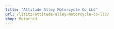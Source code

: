 ```yaml
---
title: "Attitude Alley Motorcycle Co LLC"
url: /lititz/attitude-alley-motorcycle-co-llc/
shop: Motorrad
---
```

